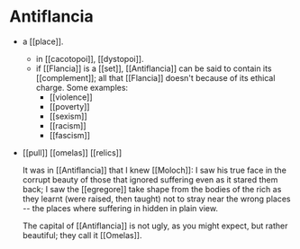# Antiflancia
- a [[place]].
	- in [[cacotopoi]], [[dystopoi]].
	- if [[Flancia]] is a [[set]], [[Antiflancia]] can be said to contain its [[complement]]; all that [[Flancia]] doesn't because of its ethical charge. Some examples:
		- [[violence]]
		- [[poverty]]
		- [[sexism]]
		- [[racism]]
		- [[fascism]]
- [[pull]] [[omelas]] [[relics]]
  
  It was in [[Antiflancia]] that I knew [[Moloch]]: I saw his true face in the corrupt beauty of those that ignored suffering even as it stared them back; I saw the [[egregore]] take shape from the bodies of the rich as they learnt (were raised, then taught) not to stray near the wrong places -- the places where suffering in hidden in plain view.
  
  The capital of [[Antiflancia]] is not ugly, as you might expect, but rather beautiful; they call it [[Omelas]].